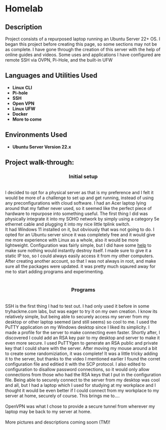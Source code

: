 <h1>Homelab</h1>

<h2>Description</h2>
Project consists of a repurposed laptop running an Ubuntu Server 22+ OS. I began this project before creating this page, so some sections may not be as complete. I have gone through the creation of this server with the help of online guides and videos. Some uses and applications I have configured are remote SSH via OVPN, Pi-Hole, and the built-in UFW
<br />


<h2>Languages and Utilities Used</h2>

- <b>Linux CLI</b> 
- <b>Pi-hole</b>
- <b>SSH</b>
- <b>Open VPN</b>
- <b>Linux UFW</b>
- <b>Docker</b>
- <b>More to come</b>

<h2>Environments Used </h2>

- <b>Ubuntu Server Version 22.x</b>

<h2>Project walk-through:</h2>

<p>
<h3 align="center">Initial setup</h3> <br/>
I decided to opt for a physical server as that is my preference and I felt it would be more of a challenge to set up and get running, instead of using any preconfigurations with cloud software. I had an Acer laptop lying around that my father never used, so it seemed like the perfect piece of hardware to repurpose into something useful. The first thing I did was physically integrate it into my SOHO network by simply using a category 5e ethernet cable and plugging it into my nice little tplink switch. <br/>
 It had Windows 11 installed on it, but obviously that was not going to do. I opted for an Ubuntu server since it was completely free and it would give me more experience with Linux as a whole, also it would be more lightweight. Configuration was fairly simple, but I did have some <a href="https://www.youtube.com/watch?v=2Btkx9toufg">help</a> to make sure nothing would instantly destroy itself. I made sure to give it a static IP too, so I could always easily access it from my other computers. After creating another account, so that I was not always in root, and make sure all the packages were updated. it was pretty much sqaured away for me to start adding programs and experimenting. 
<br />
<br />
<h3 align="center">Programs</h3> <br/>
  SSH is the first thing I had to test out. I had only used it before in some tryhackme.com labs, but was eager to try it on my own creation. I know its relatively simple, but being able to securely access my server from my desktop or other laptop seemed (and still seems) so cool to me. I used the PuTTY application on my Windows desktop since I liked its simplicity. I made a profile for the server to make connecting even faster. Shortly after, I discovered I could add an RSA key pair to my desktop and server to make it even more secure. I used PuTTYgen to generate an RSA public and private key that I could share with the server. After moving my mouse around a bit to create some randomiziation, it was complete! It was a little tricky adding it to the server, but thanks to the video I mentioned earlier I found the corret configuration file and editied it with the SCP protocol. I also edited to configuration to disallow password connections, so it would only allow connections from those who had the RSA keys that I put in the configuration file. Being able to securely connect to the server from my desktop was cool and all, but I had a laptop which I used for studying at my workplace and I thought it would be even better if I could connect from my workplace to my server at home, securely of course. This brings me to....
<br />
<br />
 OpenVPN was what I chose to provide a secure tunnel from wherever my laptop may be back to my server at home.
<br />
<br />
More pictures and descriptions coming soom (TM)!
</p>

<!--
 ```diff
- text in red
+ text in green
! text in orange
# text in gray
@@ text in purple (and bold)@@
```
--!>
